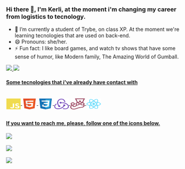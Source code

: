 ### Hi there 👋, I'm Kerli, at the moment i'm changing my career from logistics to tecnology.

- 🔭 I’m currently a student of Trybe, on class XP. At the moment  we're learning tecnologies that are used on back-end. 
- 😄 Pronouns: she/her.
- ⚡ Fun fact: I like board games, and watch tv shows that have some sense of humor, like Modern family, The Amazing World of Gumball.


<div style="display: inline_block">
  <a href="https://github.com/KerliS9">
   <img height="150em" src="https://github-readme-stats.vercel.app/api/top-langs/?username=KerliS9&layout=compact&langs_count=7&theme=ayu-mirage"/>
   <img height="150em" src="https://github-readme-stats.vercel.app/api?username=KerliS9&show_icons=true&theme=ayu-mirage&include_all_commits=true&count_private=true"/>
    
<div style="display: flex">
  </div>
    <h4>Some tecnologies that i've already have contact with</h4>
  <div style="display: inline"><br>
    <img align="center" alt="Kerli-Js" height="30" width="40" src="https://raw.githubusercontent.com/devicons/devicon/master/icons/javascript/javascript-plain.svg">
    <img align="center" alt="Kerli-HTML" height="30" width="40" src="https://raw.githubusercontent.com/devicons/devicon/master/icons/html5/html5-original.svg">
    <img align="center" alt="Kerli-CSS" height="30" width="40" src="https://raw.githubusercontent.com/devicons/devicon/master/icons/css3/css3-original.svg">
    <img align="center" alt="Kerli-Redux" height="30" width="40" src="https://raw.githubusercontent.com/devicons/devicon/master/icons/redux/redux-original.svg"/>
    <img align="center" alt="Kerli-Jest" height="30" width="40" src="https://raw.githubusercontent.com/devicons/devicon/master/icons/jest/jest-plain.svg"/>
    <img align="center" alt="Kerli-React" height="30" width="40" src="https://raw.githubusercontent.com/devicons/devicon/master/icons/react/react-original.svg"/>
  </div>
</div>
  
  ##
 
<div>
  <h4>If you want to reach me, please, follow one of the icons below.</h4>
  <a href="https://www.linkedin.com/in/kerlischroeder" target="_blank"><img src="https://img.shields.io/badge/LinkedIn-0077B5?style=for-the-badge&logo=linkedin&logoColor=white" target="_blank"></a>
  
  <a href = "mailto:kerlischroeder9@gmail.com"><img src="https://img.shields.io/badge/-Gmail-%23333?style=for-the-badge&logo=gmail&logoColor=white" target="_blank"></a>
  
  <a href="https://t.me/Kerli9" target="_blank"><img src="https://img.shields.io/badge/Telegram-2CA5E0?style=for-the-badge&logo=telegram&logoColor=white" target="_blank"></a>
 
 </div>
